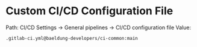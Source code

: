 # Custom CI/CD Configuration File

Path: CI/CD Settings -> General pipelines -> CI/CD configuration file
Value:

```
.gitlab-ci.yml@baeldung-developers/ci-common:main

```

